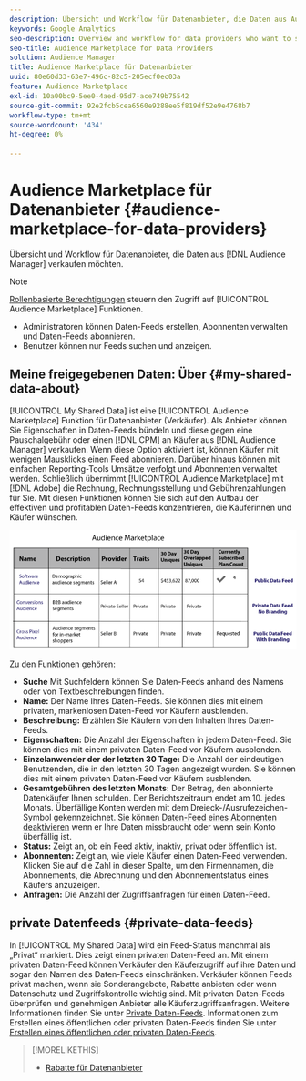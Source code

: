 ```yaml
---
description: Übersicht und Workflow für Datenanbieter, die Daten aus Audience Manager verkaufen möchten.
keywords: Google Analytics
seo-description: Overview and workflow for data providers who want to sell data from within Audience Manager.
seo-title: Audience Marketplace for Data Providers
solution: Audience Manager
title: Audience Marketplace für Datenanbieter
uuid: 80e60d33-63e7-496c-82c5-205ecf0ec03a
feature: Audience Marketplace
exl-id: 10a00bc9-5ee0-4aed-95d7-ace749b75542
source-git-commit: 92e2fcb5cea6560e9288ee5f819df52e9e4768b7
workflow-type: tm+mt
source-wordcount: '434'
ht-degree: 0%

---
```


# Audience Marketplace für Datenanbieter {#audience-marketplace-for-data-providers}

Übersicht und Workflow für Datenanbieter, die Daten aus [!DNL Audience Manager] verkaufen möchten.

<!-- c_marketplace_provider.xml -->

>[!NOTE]
>
>[Rollenbasierte Berechtigungen](../../../reporting/reports-dashboard.md) steuern den Zugriff auf [!UICONTROL Audience Marketplace] Funktionen.
>
>* Administratoren können Daten-Feeds erstellen, Abonnenten verwalten und Daten-Feeds abonnieren.
>* Benutzer können nur Feeds suchen und anzeigen.

## Meine freigegebenen Daten: Über {#my-shared-data-about}

[!UICONTROL My Shared Data] ist eine [!UICONTROL Audience Marketplace] Funktion für Datenanbieter (Verkäufer). Als Anbieter können Sie Eigenschaften in Daten-Feeds bündeln und diese gegen eine Pauschalgebühr oder einen [!DNL CPM] an Käufer aus [!DNL Audience Manager] verkaufen. Wenn diese Option aktiviert ist, können Käufer mit wenigen Mausklicks einen Feed abonnieren. Darüber hinaus können mit einfachen Reporting-Tools Umsätze verfolgt und Abonnenten verwaltet werden. Schließlich übernimmt [!UICONTROL Audience Marketplace] mit [!DNL Adobe] die Rechnung, Rechnungsstellung und Gebührenzahlungen für Sie. Mit diesen Funktionen können Sie sich auf den Aufbau der effektiven und profitablen Daten-Feeds konzentrieren, die Käuferinnen und Käufer wünschen.

![](assets/seller_marketplace.png)

<!-- c_myshared_data.xml -->

Zu den Funktionen gehören:

* **Suche** Mit Suchfeldern können Sie Daten-Feeds anhand des Namens oder von Textbeschreibungen finden.
* **Name:** Der Name Ihres Daten-Feeds. Sie können dies mit einem privaten, markenlosen Daten-Feed vor Käufern ausblenden.
* **Beschreibung:** Erzählen Sie Käufern von den Inhalten Ihres Daten-Feeds.
* **Eigenschaften:** Die Anzahl der Eigenschaften in jedem Daten-Feed. Sie können dies mit einem privaten Daten-Feed vor Käufern ausblenden.
* **Einzelanwender der der letzten 30 Tage:** Die Anzahl der eindeutigen Benutzenden, die in den letzten 30 Tagen angezeigt wurden. Sie können dies mit einem privaten Daten-Feed vor Käufern ausblenden.
* **Gesamtgebühren des letzten Monats:** Der Betrag, den abonnierte Datenkäufer Ihnen schulden. Der Berichtszeitraum endet am 10. jedes Monats. Überfällige Konten werden mit dem Dreieck-/Ausrufezeichen-Symbol gekennzeichnet. Sie können [Daten-Feed eines Abonnenten deaktivieren](../../../features/audience-marketplace/marketplace-data-providers/marketplace-create-manage-feeds.md#deactivate-data-feed) wenn er Ihre Daten missbraucht oder wenn sein Konto überfällig ist.
* **Status:** Zeigt an, ob ein Feed aktiv, inaktiv, privat oder öffentlich ist.
* **Abonnenten:** Zeigt an, wie viele Käufer einen Daten-Feed verwenden. Klicken Sie auf die Zahl in dieser Spalte, um den Firmennamen, die Abonnements, die Abrechnung und den Abonnementstatus eines Käufers anzuzeigen.
* **Anfragen:** Die Anzahl der Zugriffsanfragen für einen Daten-Feed.

## private Datenfeeds {#private-data-feeds}

In [!UICONTROL My Shared Data] wird ein Feed-Status manchmal als „Privat“ markiert. Dies zeigt einen privaten Daten-Feed an. Mit einem privaten Daten-Feed können Verkäufer den Käuferzugriff auf ihre Daten und sogar den Namen des Daten-Feeds einschränken. Verkäufer können Feeds privat machen, wenn sie Sonderangebote, Rabatte anbieten oder wenn Datenschutz und Zugriffskontrolle wichtig sind. Mit privaten Daten-Feeds überprüfen und genehmigen Anbieter alle Käuferzugriffsanfragen. Weitere Informationen finden Sie unter [Private Daten-Feeds](../../../features/audience-marketplace/marketplace-private-feeds.md). Informationen zum Erstellen eines öffentlichen oder privaten Daten-Feeds finden Sie unter [Erstellen eines öffentlichen oder privaten Daten-Feeds](../../../features/audience-marketplace/marketplace-data-providers/marketplace-create-manage-feeds.md#create-public-private-data-feed).

>[!MORELIKETHIS]
>
>* [Rabatte für Datenanbieter](../../../features/audience-marketplace/marketplace-data-providers/marketplace-create-manage-feeds.md#discounts)
